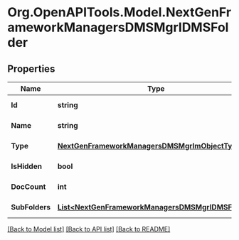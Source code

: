 
# Org.OpenAPITools.Model.NextGenFrameworkManagersDMSMgrIDMSFolder

## Properties

Name | Type | Description | Notes
------------ | ------------- | ------------- | -------------
**Id** | **string** |  | [optional] [readonly] 
**Name** | **string** |  | [optional] [readonly] 
**Type** | [**NextGenFrameworkManagersDMSMgrImObjectType**](NextGenFrameworkManagersDMSMgrImObjectType.md) |  | [optional] [readonly] 
**IsHidden** | **bool** |  | [optional] [readonly] 
**DocCount** | **int** |  | [optional] [readonly] 
**SubFolders** | [**List&lt;NextGenFrameworkManagersDMSMgrIDMSFolder&gt;**](NextGenFrameworkManagersDMSMgrIDMSFolder.md) |  | [optional] [readonly] 

[[Back to Model list]](../README.md#documentation-for-models)
[[Back to API list]](../README.md#documentation-for-api-endpoints)
[[Back to README]](../README.md)

